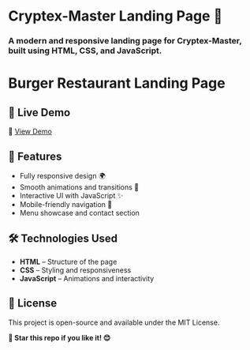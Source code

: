 # Cryptex-Master Landing Page 💎

### A modern and responsive landing page for Cryptex-Master, built using HTML, CSS, and JavaScript.
# Burger Restaurant Landing Page


## 🚀 Live Demo

🔗 [View Demo](https://your-username.github.io/cryptex-master-landing/)


## 📌 Features

- Fully responsive design 🌍  
- Smooth animations and transitions 🎨  
- Interactive UI with JavaScript ✨  
- Mobile-friendly navigation 📱  
- Menu showcase and contact section   


## 🛠️ Technologies Used

- **HTML** – Structure of the page  
- **CSS** – Styling and responsiveness  
- **JavaScript** – Animations and interactivity  

## 📜 License
This project is open-source and available under the MIT License.

**🌟 Star this repo if you like it! 😊**
